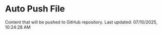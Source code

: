 # Auto Push File

Content that will be pushed to GitHub repository.
Last updated: 07/10/2025, 10:24:28 AM